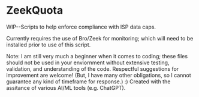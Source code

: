 # ZeekQuota
WIP--Scripts to help enforce compliance with ISP data caps. 

Currently requires the use of Bro/Zeek for monitoring; which will need to be installed prior to use of this script.

Note: I am still very much a beginner when it comes to coding; these files should not be used in your enviornment without extensive testing, validation, and understanding of the code.
Respectful suggestions for improvement are welcome! (But, I have many other obligations, so I cannot guarantee any kind of timeframe for response.) :)
Created with the assitance of various AI/ML tools (e.g. ChatGPT).

